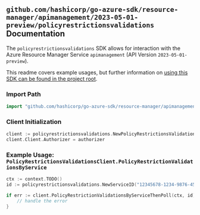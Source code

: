 
## `github.com/hashicorp/go-azure-sdk/resource-manager/apimanagement/2023-05-01-preview/policyrestrictionsvalidations` Documentation

The `policyrestrictionsvalidations` SDK allows for interaction with the Azure Resource Manager Service `apimanagement` (API Version `2023-05-01-preview`).

This readme covers example usages, but further information on [using this SDK can be found in the project root](https://github.com/hashicorp/go-azure-sdk/tree/main/docs).

### Import Path

```go
import "github.com/hashicorp/go-azure-sdk/resource-manager/apimanagement/2023-05-01-preview/policyrestrictionsvalidations"
```


### Client Initialization

```go
client := policyrestrictionsvalidations.NewPolicyRestrictionsValidationsClientWithBaseURI("https://management.azure.com")
client.Client.Authorizer = authorizer
```


### Example Usage: `PolicyRestrictionsValidationsClient.PolicyRestrictionValidationsByService`

```go
ctx := context.TODO()
id := policyrestrictionsvalidations.NewServiceID("12345678-1234-9876-4563-123456789012", "example-resource-group", "serviceValue")

if err := client.PolicyRestrictionValidationsByServiceThenPoll(ctx, id); err != nil {
	// handle the error
}
```
